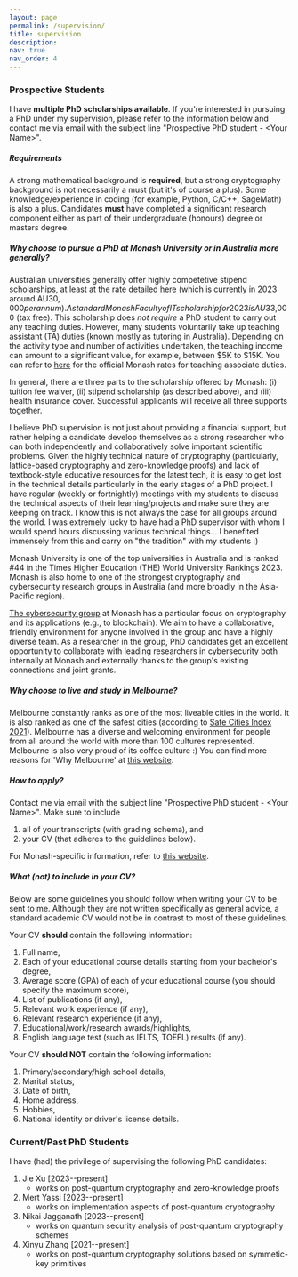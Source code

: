 ```yaml
---
layout: page
permalink: /supervision/
title: supervision
description:
nav: true
nav_order: 4
---
```



### Prospective Students

I have **multiple PhD scholarships available**. If you're interested in pursuing a PhD under my supervision, please refer to the information below and contact me via email with the subject line "Prospective PhD student - \<Your Name\>". 


##### Requirements

A strong mathematical background is **required**, but a strong cryptography background is not necessarily a must (but it's of course a plus). Some knowledge/experience in coding (for example, Python, C/C++, SageMath) is also a plus. Candidates **must** have completed a significant research component either as part of their undergraduate (honours) degree or masters degree.



##### Why choose to pursue a PhD at Monash University or in Australia more generally?

Australian universities generally offer highly competetive stipend scholarships, at least at the rate detailed [here](https://www.education.gov.au/research-block-grants/research-training-program) (which is currently in 2023 around AU$30,000 per annum). A standard Monash Faculty of IT scholarship for 2023 is AU$33,000 (tax free). This scholarship does *not require* a PhD student to carry out any teaching duties. However, many students voluntarily take up teaching assistant (TA) duties (known mostly as tutoring in Australia). Depending on the activity type and number of activities undertaken, the teaching income can amount to a significant value, for example, between $5K to $15K. You can refer to [here](https://www.monash.edu/enterprise-agreements/staff-salary-rates/teaching-associate-and-casual-academic-research-assistant) for the official Monash rates for teaching associate duties. 

In general, there are three parts to the scholarship offered by Monash: (i) tuition fee waiver, (ii) stipend scholarship (as described above), and (iii) health insurance cover. Successful applicants will receive all three supports together.

I believe PhD supervision is not just about providing a financial support, but rather helping a candidate develop themselves as a strong researcher who can both independently and collaboratively solve important scientific problems. Given the highly technical nature of cryptography (particularly, lattice-based cryptography and zero-knowledge proofs) and lack of textbook-style educative resources for the latest tech, it is easy to get lost in the technical details particularly in the early stages of a PhD project. I have regular (weekly or fortnightly) meetings with my students to discuss the technical aspects of their learning/projects and make sure they are keeping on track. I know this is not always the case for all groups around the world. I was extremely lucky to have had a PhD supervisor with whom I would spend hours discussing various technical things... I benefited immensely from this and carry on "the tradition" with my students :) 

Monash University is one of the top universities in Australia and is ranked #44 in the Times Higher Education (THE) World University Rankings 2023. Monash is also home to one of the strongest cryptography and cybersecurity research groups in Australia (and more broadly in the Asia-Pacific region). 

[The cybersecurity group](https://www.monash.edu/it/ssc/cybersecurity) at Monash has a particular focus on cryptography and its applications (e.g., to blockchain). We aim to have a collaborative, friendly environment for anyone involved in the group and have a highly diverse team. As a researcher in the group, PhD candidates get an excellent opportunity to collaborate with leading researchers in cybersecurity both internally at Monash and externally thanks to the group's existing connections and joint grants.


##### Why choose to live and study in Melbourne?

Melbourne constantly ranks as one of the most liveable cities in the world. It is also ranked as one of the safest cities (according to [Safe Cities Index 2021](https://safecities.economist.com/safe-cities-2021-whitepaper/)). Melbourne has a diverse and welcoming environment for people from all around the world with more than 100 cultures represented. Melbourne is also very proud of its coffee culture :) You can find more reasons for 'Why Melbourne' at [this website](https://liveinmelbourne.vic.gov.au/discover/melbourne-victoria/why-melbourne).


##### How to apply?

Contact me via email with the subject line "Prospective PhD student - \<Your Name\>". Make sure to include 
1. all of your transcripts (with grading schema), and 
2. your CV (that adheres to the guidelines below).

For Monash-specific information, refer to [this website](https://www.monash.edu/graduate-research/study/apply).


##### What (not) to include in your CV?

Below are some guidelines you should follow when writing your CV to be sent to me. Although they are not written specifically as general advice, a standard academic CV would not be in contrast to most of these guidelines.

Your CV **should** contain the following information:
1. Full name,
2. Each of your educational course details starting from your bachelor's degree,
3. Average score (GPA) of each of your educational course (you should specify the maximum score),
4. List of publications (if any),
5. Relevant work experience (if any),
6. Relevant research experience (if any),
7. Educational/work/research awards/highlights,
8. English language test (such as IELTS, TOEFL) results (if any).

Your CV **should NOT** contain the following information:
1. Primary/secondary/high school details,
2. Marital status,
3. Date of birth,
4. Home address,
5. Hobbies,
6. National identity or driver's license details.



### Current/Past PhD Students

I have (had) the privilege of supervising the following PhD candidates:

1. Jie Xu \[2023--present\]
	- works on post-quantum cryptography and zero-knowledge proofs
1. Mert Yassi \[2023--present\]
	- works on implementation aspects of post-quantum cryptography
1. Nikai Jagganath \[2023--present\]
	- works on quantum security analysis of post-quantum cryptography schemes 
1. Xinyu Zhang \[2021--present\]
	- works on post-quantum cryptography solutions based on symmetic-key primitives
